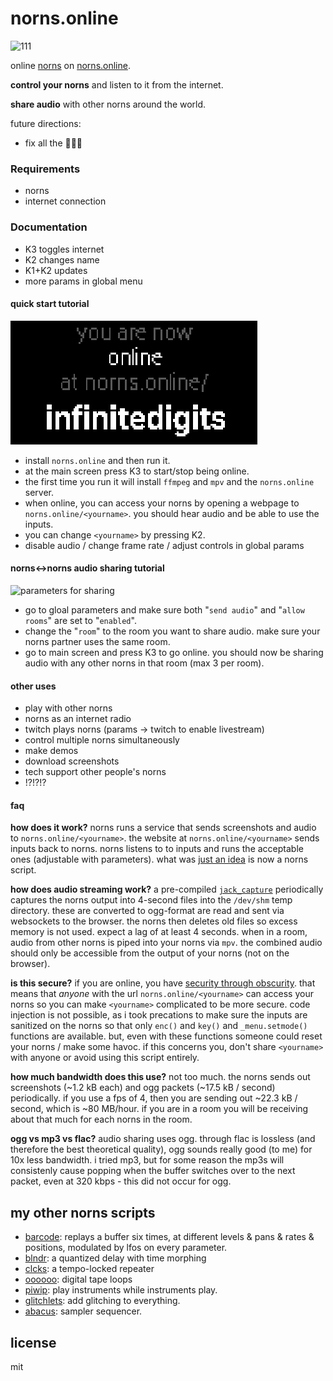 # norns.online

![111](https://user-images.githubusercontent.com/6550035/99736745-c470c180-2a7b-11eb-80d4-e9b2a02167cf.png)

online [norns](https://monome.org/docs/norns/) on [norns.online](https://norns.online).

**control your norns** and listen to it from the internet. 

**share audio** with other norns around the world.


future directions:

- fix all the 🐛🐛🐛

### Requirements

- norns 
- internet connection

### Documentation 

- K3 toggles internet
- K2 changes name
- K1+K2 updates
- more params in global menu

#### quick start tutorial

![parameters for online](https://raw.githubusercontent.com/schollz/norns.online/main/static/img/online.png)

- install `norns.online` and then run it. 
- at the main screen press K3 to start/stop being online.
- the first time you run it will install `ffmpeg` and `mpv` and the `norns.online` server.
- when online, you can access your norns by opening a webpage to `norns.online/<yourname>`. you should hear audio and be able to use the inputs.
- you can change `<yourname>` by pressing K2.
- disable audio / change frame rate / adjust controls in global params

#### norns<->norns audio sharing tutorial

![parameters for sharing](https://raw.githubusercontent.com/schollz/norns.online/main/static/img/audio_sharing.png)

- go to gloal parameters and make sure both "`send audio`" and "`allow rooms`" are set to "`enabled`".
- change the "`room`" to the room you want to share audio. make sure your norns partner uses the same room.
- go to main screen and press K3 to go online. you should now be sharing audio with any other norns in that room (max 3 per room).

#### other uses 

- play with other norns 
- norns as an internet radio
- twitch plays norns (params -> twitch to enable livestream)
- control multiple norns simultaneously
- make demos
- download screenshots
- tech support other people's norns
- !?!?!?

#### faq

**how does it work?** norns runs a service that sends screenshots and audio to `norns.online/<yourname>`. the website at `norns.online/<yourname>` sends inputs back to norns. norns listens to to inputs and runs the acceptable ones (adjustable with parameters). what was [just an idea](https://llllllll.co/t/norns-online-crowdsource-your-norns/38492) is now a norns script.

**how does audio streaming work?** a pre-compiled [`jack_capture`](https://github.com/kmatheussen/jack_capture) periodically captures the norns output into 4-second files into the `/dev/shm` temp directory. these are converted to ogg-format are read and sent via websockets to the browser. the norns then deletes old files so excess memory is not used. expect a lag of at least 4 seconds. when in a room, audio from other norns is piped into your norns via `mpv`. the combined audio should only be accessible from the output of your norns (not on the browser).

**is this secure?** if you are online, you have [security through obscurity](https://en.wikipedia.org/wiki/Security_through_obscurity). that means that *anyone* with the url `norns.online/<yourname>` can access your norns so you can make `<yourname>` complicated to be more secure. code injection is not possible, as i took precations to make sure the inputs are sanitized on the norns so that only `enc()` and `key()` and `_menu.setmode()` functions are available. but, even with these functions someone could reset your norns / make some havoc. if this concerns you, don't share `<yourname>` with anyone or avoid using this script entirely.

**how much bandwidth does this use?** not too much. the norns sends out screenshots (~1.2 kB each) and ogg packets (~17.5 kB / second) periodically. if you use a fps of 4, then you are sending out ~22.3 kB / second, which is ~80 MB/hour. if you are in a room you will be receiving about that much for each norns in the room.

**ogg vs mp3 vs flac?** audio sharing uses ogg. through flac is lossless (and therefore the best theoretical quality), ogg sounds really good (to me) for 10x less bandwidth. i tried mp3, but for some reason the mp3s will consistenly cause popping when the buffer switches over to the next packet, even at 320 kbps - this did not occur for ogg.



## my other norns scripts

- [barcode](https://github.com/schollz/barcode): replays a buffer six times, at different levels & pans & rates & positions, modulated by lfos on every parameter.
- [blndr](https://github.com/schollz/blndr): a quantized delay with time morphing
- [clcks](https://github.com/schollz/clcks): a tempo-locked repeater
- [oooooo](https://github.com/schollz/oooooo): digital tape loops
- [piwip](https://github.com/schollz/piwip): play instruments while instruments play.
- [glitchlets](https://github.com/schollz/glitchlets): 
add glitching to everything.
- [abacus](https://github.com/schollz/abacus): 
sampler sequencer.

## license

mit